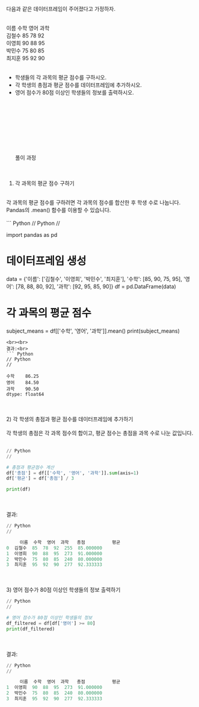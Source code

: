 다음과 같은 데이터프레임이 주어졌다고 가정하자.<br><br>

이름	수학	영어	과학<br>
김철수	85	78	92<br>
이영희	90	88	95<br>
박민수	75	80	85<br>
최지훈	95	92	90<br>
<br>
- 학생들의 각 과목의 평균 점수를 구하시오.<br>
- 각 학생의 총점과 평균 점수를 데이터프레임에 추가하시오.<br>
- 영어 점수가 80점 이상인 학생들의 정보를 출력하시오.<br>
<br><br><br><br><br><br><br><br><br>
풀이 과정<br><br><br>
1) 각 과목의 평균 점수 구하기<br>
<br>
각 과목의 평균 점수를 구하려면 각 과목의 점수를 합산한 후 학생 수로 나눕니다.<br>
Pandas의 .mean() 함수를 이용할 수 있습니다.<br>
<br>
``` Python
// Python
//

import pandas as pd

# 데이터프레임 생성
data = {'이름': ['김철수', '이영희', '박민수', '최지훈'],
        '수학': [85, 90, 75, 95],
        '영어': [78, 88, 80, 92],
        '과학': [92, 95, 85, 90]}
df = pd.DataFrame(data)

# 각 과목의 평균 점수
subject_means = df[['수학', '영어', '과학']].mean()
print(subject_means)

```
<br><br>
결과:<br>
``` Python
// Python
//

수학    86.25
영어    84.50
과학    90.50
dtype: float64
```
<br><br>
2) 각 학생의 총점과 평균 점수를 데이터프레임에 추가하기<br>
<br>
각 학생의 총점은 각 과목 점수의 합이고, 평균 점수는 총점을 과목 수로 나눈 값입니다.<br>
<br>
``` Python
// Python
//

# 총점과 평균점수 계산
df['총점'] = df[['수학', '영어', '과학']].sum(axis=1)
df['평균'] = df['총점'] / 3

print(df)
```
<br><br>
결과:<br>
``` Python
// Python
//

     이름  수학  영어  과학   총점          평균
0  김철수  85  78  92  255  85.000000
1  이영희  90  88  95  273  91.000000
2  박민수  75  80  85  240  80.000000
3  최지훈  95  92  90  277  92.333333
```
<br><br>
3) 영어 점수가 80점 이상인 학생들의 정보 출력하기<br> 

``` Python
// Python
//

# 영어 점수가 80점 이상인 학생들의 정보
df_filtered = df[df['영어'] >= 80]
print(df_filtered)
```
<br><br>
결과:<br>
``` Python
// Python
//

     이름  수학  영어  과학   총점          평균
1  이영희  90  88  95  273  91.000000
2  박민수  75  80  85  240  80.000000
3  최지훈  95  92  90  277  92.333333
```

